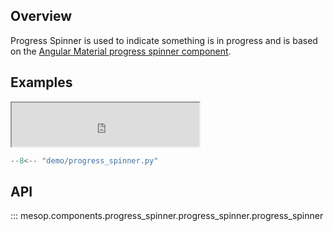 ## Overview

Progress Spinner is used to indicate something is in progress and is based on the [Angular Material progress spinner component](https://material.angular.io/components/progress-spinner/overview).


## Examples

<iframe class="component-demo" src="https://mesop-dev.github.io/mesop/demo/?demo=progress_spinner" style="height: 70px"></iframe>

```python
--8<-- "demo/progress_spinner.py"
```

## API

::: mesop.components.progress_spinner.progress_spinner.progress_spinner
